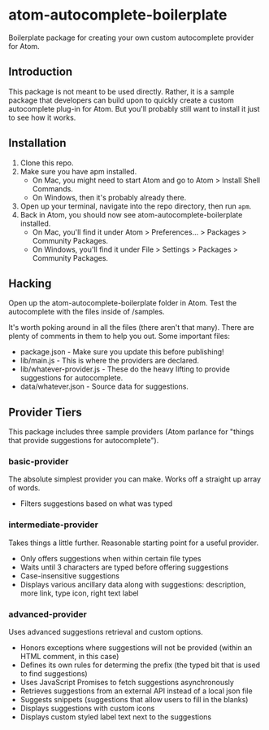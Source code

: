 # atom-autocomplete-boilerplate

Boilerplate package for creating your own custom autocomplete provider for Atom.

## Introduction

This package is not meant to be used directly. Rather, it is a sample package that developers can build upon to quickly create a custom autocomplete plug-in for Atom. But you'll probably still want to install it just to see how it works.

## Installation

1. Clone this repo.
2. Make sure you have apm installed.
    - On Mac, you might need to start Atom and go to Atom &gt; Install Shell Commands.
    - On Windows, then it's probably already there.
3. Open up your terminal, navigate into the repo directory, then run `apm`.
4. Back in Atom, you should now see atom-autocomplete-boilerplate installed.
    - On Mac, you'll find it under Atom &gt; Preferences... &gt; Packages &gt; Community Packages.
    - On Windows, you'll find it under File &gt; Settings &gt; Packages &gt; Community Packages.

## Hacking

Open up the atom-autocomplete-boilerplate folder in Atom. Test the autocomplete with the files inside of /samples.

It's worth poking around in all the files (there aren't that many). There are plenty of comments in them to help you out. Some important files:
- package.json - Make sure you update this before publishing!
- lib/main.js - This is where the providers are declared.
- lib/whatever-provider.js - These do the heavy lifting to provide suggestions for autocomplete.
- data/whatever.json - Source data for suggestions.

## Provider Tiers

This package includes three sample providers (Atom parlance for "things that provide suggestions for autocomplete").

### basic-provider

The absolute simplest provider you can make. Works off a straight up array of words.

- Filters suggestions based on what was typed

### intermediate-provider

Takes things a little further. Reasonable starting point for a useful provider.

- Only offers suggestions when within certain file types
- Waits until 3 characters are typed before offering suggestions
- Case-insensitive suggestions
- Displays various ancillary data along with suggestions: description, more link, type icon, right text label

### advanced-provider

Uses advanced suggestions retrieval and custom options.

- Honors exceptions where suggestions will not be provided (within an HTML comment, in this case)
- Defines its own rules for determing the prefix (the typed bit that is used to find suggestions)
- Uses JavaScript Promises to fetch suggestions asynchronously
- Retrieves suggestions from an external API instead of a local json file
- Suggests snippets (suggestions that allow users to fill in the blanks)
- Displays suggestions with custom icons
- Displays custom styled label text next to the suggestions
